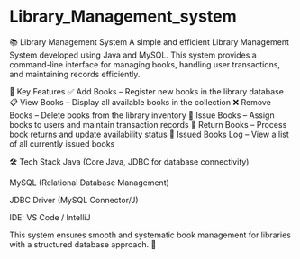 # Library_Management_system 
📚 Library Management System
A simple and efficient Library Management System developed using Java and MySQL. This system provides a command-line interface for managing books, handling user transactions, and maintaining records efficiently.

🚀 Key Features
✅ Add Books – Register new books in the library database
📋 View Books – Display all available books in the collection
❌ Remove Books – Delete books from the library inventory
🔑 Issue Books – Assign books to users and maintain transaction records
🔄 Return Books – Process book returns and update availability status
📜 Issued Books Log – View a list of all currently issued books

🛠 Tech Stack
Java (Core Java, JDBC for database connectivity)

MySQL (Relational Database Management)

JDBC Driver (MySQL Connector/J)

IDE: VS Code / IntelliJ

This system ensures smooth and systematic book management for libraries with a structured database approach. 🚀
